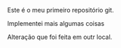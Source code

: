 Este é o meu primeiro repositório git.

Implementei mais algumas coisas

Alteração que foi feita em outr local.

